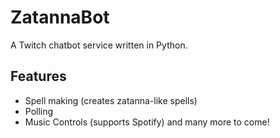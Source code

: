 # ZatannaBot
A Twitch chatbot service written in Python.

## Features
- Spell making (creates zatanna-like spells)
- Polling
- Music Controls (supports Spotify)
and many more to come!
